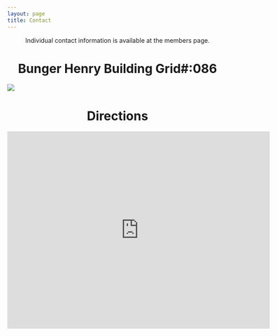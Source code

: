 ```yaml
---
layout: page
title: Contact
---
```


<p align="center"> Individual contact information is available at the members page. </p>

<h1 align="center">Bunger Henry Building Grid#:086</h1>

<img src="/mined-gatech.github.io/images/gatechgrid86.png" align="center">

<h1 align="center">Directions</h1>

<iframe src="https://www.google.com/maps/embed?pb=!1m14!1m8!1m3!1d6632.915251712467!2d-84.3963971!3d33.7746788!3m2!1i1024!2i768!4f13.1!3m3!1m2!1s0x88f504898788b05b%3A0x774cbbc00b671725!2sBunger-Henry+Bldg%2C+Georgia+Institute+of+Technology%2C+Atlanta%2C+GA+30313!5e0!3m2!1sen!2sus!4v1431318314790" width="600" height="450" frameborder="0" style="border:0" align="center"></iframe>

